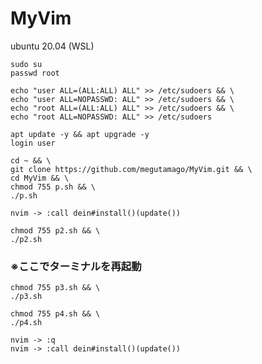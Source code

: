 # MyVim

ubuntu 20.04 (WSL)

```
sudo su
passwd root

echo "user ALL=(ALL:ALL) ALL" >> /etc/sudoers && \
echo "user ALL=NOPASSWD: ALL" >> /etc/sudoers && \
echo "root ALL=(ALL:ALL) ALL" >> /etc/sudoers && \
echo "root ALL=NOPASSWD: ALL" >> /etc/sudoers

apt update -y && apt upgrade -y
login user
```

```
cd ~ && \
git clone https://github.com/megutamago/MyVim.git && \
cd MyVim && \
chmod 755 p.sh && \
./p.sh
```

```
nvim -> :call dein#install()(update())
```

```
chmod 755 p2.sh && \
./p2.sh
```
### ※ここでターミナルを再起動

```
chmod 755 p3.sh && \
./p3.sh

chmod 755 p4.sh && \
./p4.sh
```

```
nvim -> :q
nvim -> :call dein#install()(update())
```
